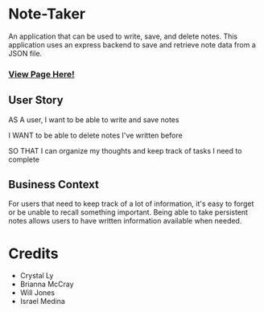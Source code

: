 # Note-Taker

An application that can be used to write, save, and delete notes. This application uses an express backend to save and retrieve note data from a JSON file.

### [View Page Here!](https://jaydub21.github.io/note-taker/)


## User Story

AS A user, I want to be able to write and save notes

I WANT to be able to delete notes I've written before

SO THAT I can organize my thoughts and keep track of tasks I need to complete

## Business Context

For users that need to keep track of a lot of information, it's easy to forget or be unable to recall something important. Being able to take persistent notes allows users to have written information available when needed.

# Credits
* Crystal Ly
* Brianna McCray
* Will Jones
* Israel Medina
